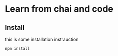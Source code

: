 # Learn from chai and code 

## Install
 this is some installation instrauction

 ```bash
 npm install
 ```
